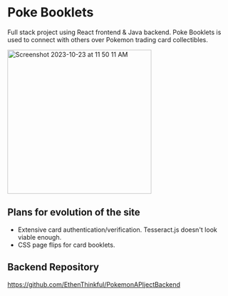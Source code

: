 # Poke Booklets
Full stack project using React frontend & Java backend. Poke Booklets is used to connect with others over Pokemon trading card collectibles.

<img width="323" alt="Screenshot 2023-10-23 at 11 50 11 AM" src="https://github.com/EthenThinkful/poke-booklets/assets/104235709/cd16d7c8-6fd1-4678-92fc-d8a9cd606fea">

## Plans for evolution of the site
- Extensive card authentication/verification. Tesseract.js doesn't look viable enough.
- CSS page flips for card booklets.

## Backend Repository
https://github.com/EthenThinkful/PokemonAPIjectBackend






